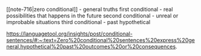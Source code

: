 
[[note-716|zero conditional]] - general truths
first conditional - real possibilities that happens in the future
second conditional - unreal or improbable situations
third conditional - past hypothetical

https://languagetool.org/insights/post/conditional-sentences/#:~:text=Zero%20conditional%20sentences%20express%20general,hypothetical%20past%20outcomes%20or%20consequences.


